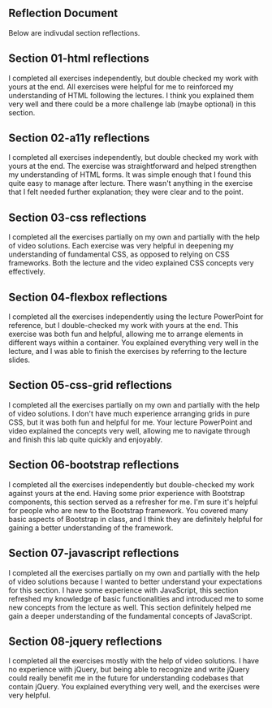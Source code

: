 ## Reflection Document

Below are indivudal section reflections.

## Section 01-html reflections

I completed all exercises independently, but double checked my work with yours at the end. All exercises were helpful for me to reinforced my understanding of HTML following the lectures. I think you explained them very well and there could be a more challenge lab (maybe optional) in this section.

## Section 02-a11y reflections

I completed all exercises independently, but double checked my work with yours at the end. The exercise was straightforward and helped strengthen my understanding of HTML forms. It was simple enough that I found this quite easy to manage after lecture. There wasn't anything in the exercise that I felt needed further explanation; they were clear and to the point.

## Section 03-css reflections

I completed all the exercises partially on my own and partially with the help of video solutions. Each exercise was very helpful in deepening my understanding of fundamental CSS, as opposed to relying on CSS frameworks. Both the lecture and the video explained CSS concepts very effectively.

## Section 04-flexbox reflections

I completed all the exercises independently using the lecture PowerPoint for reference, but I double-checked my work with yours at the end. This exercise was both fun and helpful, allowing me to arrange elements in different ways within a container. You explained everything very well in the lecture, and I was able to finish the exercises by referring to the lecture slides.

## Section 05-css-grid reflections

I completed all the exercises partially on my own and partially with the help of video solutions. I don't have much experience arranging grids in pure CSS, but it was both fun and helpful for me. Your lecture PowerPoint and video explained the concepts very well, allowing me to navigate through and finish this lab quite quickly and enjoyably.

## Section 06-bootstrap reflections

I completed all the exercises independently but double-checked my work against yours at the end. Having some prior experience with Bootstrap components, this section served as a refresher for me. I'm sure it's helpful for people who are new to the Bootstrap framework. You covered many basic aspects of Bootstrap in class, and I think they are definitely helpful for gaining a better understanding of the framework.

## Section 07-javascript reflections

I completed all the exercises partially on my own and partially with the help of video solutions because I wanted to better understand your expectations for this section. I have some experience with JavaScript, this section refreshed my knowledge of basic functionalities and introduced me to some new concepts from the lecture as well. This section definitely helped me gain a deeper understanding of the fundamental concepts of JavaScript.

## Section 08-jquery reflections

I completed all the exercises mostly with the help of video solutions. I have no experience with jQuery, but being able to recognize and write jQuery could really benefit me in the future for understanding codebases that contain jQuery. You explained everything very well, and the exercises were very helpful.

